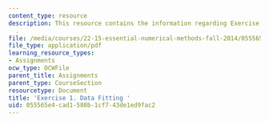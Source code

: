 ```yaml
---
content_type: resource
description: This resource contains the information regarding Exercise 1. Data Fitting
  .
file: /media/courses/22-15-essential-numerical-methods-fall-2014/055565e4cad1580b1cf743de1ed9fac2_MIT22_15F14_ex01.pdf
file_type: application/pdf
learning_resource_types:
- Assignments
ocw_type: OCWFile
parent_title: Assignments
parent_type: CourseSection
resourcetype: Document
title: 'Exercise 1. Data Fitting '
uid: 055565e4-cad1-580b-1cf7-43de1ed9fac2
---
```

